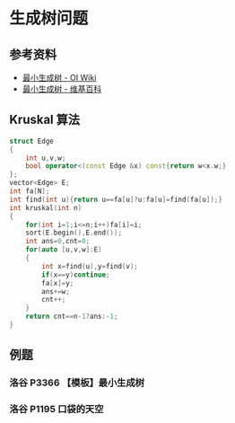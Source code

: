 # 生成树问题

## 参考资料

- [最小生成树 - OI Wiki](https://oi-wiki.org/graph/mst/)
- [最小生成树 - 维基百科](https://zh.wikipedia.org/zh-cn/最小生成树)

## Kruskal 算法

```cpp
struct Edge
{
	int u,v,w;
	bool operator<(const Edge &x) const{return w<x.w;}
};
vector<Edge> E;
int fa[N];
int find(int u){return u==fa[u]?u:fa[u]=find(fa[u]);}
int kruskal(int n)
{
	for(int i=1;i<=n;i++)fa[i]=i;
	sort(E.begin(),E.end());
	int ans=0,cnt=0;
	for(auto [u,v,w]:E)
	{
		int x=find(u),y=find(v);
		if(x==y)continue;
		fa[x]=y;
		ans+=w;
		cnt++;
	}
	return cnt==n-1?ans:-1;
}
```

## 例题

### 洛谷 P3366 【模板】最小生成树

<Problem id="P3366" />

### 洛谷 P1195 口袋的天空

<Problem id="P1195" />
